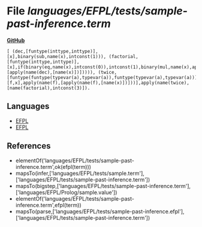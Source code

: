 # File _languages/EFPL/tests/sample-past-inference.term_
**[GitHub](https://github.com/softlang/yas/blob/master/languages/EFPL/tests/sample-past-inference.term)**
```
[ (dec,[funtype(inttype,inttype)],[x],binary(sub,name(x),intconst(1))), (factorial,[funtype(inttype,inttype)],[x],if(binary(eq,name(x),intconst(0)),intconst(1),binary(mul,name(x),apply(name(factorial),[apply(name(dec),[name(x)])])))), (twice,[funtype(funtype(typevar(a),typevar(a)),funtype(typevar(a),typevar(a)))],[f,x],apply(name(f),[apply(name(f),[name(x)])]))],apply(name(twice),[name(factorial),intconst(3)]).
```

## Languages
* [EFPL](../languages/EFPL.md)
* [EFPL](../languages/EFPL.md)

## References
* elementOf('languages/EFPL/tests/sample-past-inference.term',ok(efpl(term)))
* mapsTo(infer,['languages/EFPL/tests/sample.term'],['languages/EFPL/tests/sample-past-inference.term'])
* mapsTo(bigstep,['languages/EFPL/tests/sample-past-inference.term'],['languages/EFPL/Prolog/sample.value'])
* elementOf('languages/EFPL/tests/sample-past-inference.term',efpl(term))
* mapsTo(parse,['languages/EFPL/tests/sample-past-inference.efpl'],['languages/EFPL/tests/sample-past-inference.term'])
